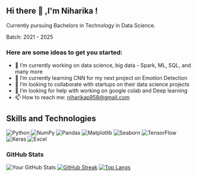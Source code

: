 ## Hi there 👋 ,I'm Niharika !
Currently pursuing Bachelors in Technology in Data Science. 

Batch: 2021 - 2025

### Here are some ideas to get you started:

- 🔭 I’m currently working on data science, big data - Spark, ML, SQL, and many more
- 🌱 I’m currently learning CNN for my next project on Emotion Detection
- 👯 I’m looking to collaborate with startups on their data science projects
- 🤔 I’m looking for help with working on google colab and Deep learning
- 📫 How to reach me: niharikap958@gmail.com

## Skills and Technologies

![Python](https://img.shields.io/badge/Python-3776AB?style=for-the-badge&logo=python&logoColor=white)
![NumPy](https://img.shields.io/badge/NumPy-013243?style=for-the-badge&logo=numpy&logoColor=white)
![Pandas](https://img.shields.io/badge/Pandas-150458?style=for-the-badge&logo=pandas&logoColor=white)
![Matplotlib](https://img.shields.io/badge/Matplotlib-3776AB?style=for-the-badge&logo=matplotlib&logoColor=white)
![Seaborn](https://img.shields.io/badge/Seaborn-3776AB?style=for-the-badge&logo=seaborn&logoColor=white)
![TensorFlow](https://img.shields.io/badge/TensorFlow-FF6F00?style=for-the-badge&logo=tensorflow&logoColor=white)
![Keras](https://img.shields.io/badge/Keras-D00000?style=for-the-badge&logo=keras&logoColor=white)
![Excel](https://img.shields.io/badge/Excel-217346?style=for-the-badge&logo=microsoft-excel&logoColor=white)

### GitHub Stats

![Your GitHub Stats](https://github-readme-stats.vercel.app/api?username=https://github.com/Niharika-002/Niharika-002&show_icons=true&theme=radical)
[![GitHub Streak](https://streak-stats.demolab.com/?user=https://github.com/Niharika-002/Niharika-002&theme=radical)](https://git.io/streak-stats)
[![Top Langs](https://github-readme-stats.vercel.app/api/top-langs/?username=https://github.com/Niharika-002/Niharika-002&layout=compact&theme=radical)](https://github.com/anuraghazra/github-readme-stats)
